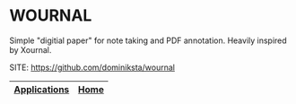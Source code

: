 # WOURNAL

 Simple \"digitial paper\" for note taking and PDF annotation. Heavily inspired by Xournal.

 SITE: https://github.com/dominiksta/wournal

 | [Applications](https://portable-linux-apps.github.io/apps.html) | [Home](https://portable-linux-apps.github.io)
 | --- | --- |
